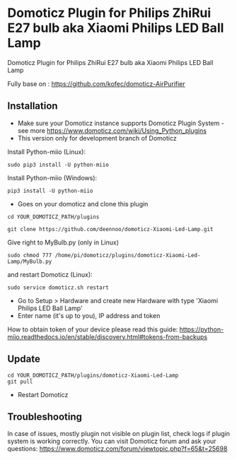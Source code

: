 # Domoticz Plugin for Philips ZhiRui E27 bulb aka Xiaomi Philips LED Ball Lamp


Domoticz Plugin for Philips ZhiRui E27 bulb aka Xiaomi Philips LED Ball Lamp

Fully base on : https://github.com/kofec/domoticz-AirPurifier

## Installation

* Make sure your Domoticz instance supports Domoticz Plugin System - see more https://www.domoticz.com/wiki/Using_Python_plugins
* This version only for development branch of Domoticz

Install Python-miio (Linux):
```
sudo pip3 install -U python-miio
```
Install Python-miio (Windows):
```
pip3 install -U python-miio
```

- Goes on your domoticz and clone this plugin
```
cd YOUR_DOMOTICZ_PATH/plugins

git clone https://github.com/deennoo/domoticz-Xiaomi-Led-Lamp.git
```
Give right to MyBulb.py (only in Linux)
```
sudo chmod 777 /home/pi/domoticz/plugins/domoticz-Xiaomi-Led-Lamp/MyBulb.py
```
and restart Domoticz (Linux):
```
sudo service domoticz.sh restart
```

* Go to Setup > Hardware and create new Hardware with type 'Xiaomi Philips LED Ball Lamp'
* Enter name (it's up to you), IP address and token

How to obtain token of your device please read this guide: https://python-miio.readthedocs.io/en/stable/discovery.html#tokens-from-backups

## Update
```
cd YOUR_DOMOTICZ_PATH/plugins/domoticz-Xiaomi-Led-Lamp
git pull
```
* Restart Domoticz


## Troubleshooting

In case of issues, mostly plugin not visible on plugin list, check logs if plugin system is working correctly.
You can visit Domoticz forum and ask your questions: https://www.domoticz.com/forum/viewtopic.php?f=65&t=25698

